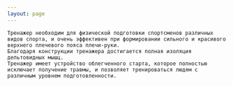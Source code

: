 ```yaml
---
layout: page
---
```

    Тренажер необходим для физической подготовки спортсменов различных видов спорта, и очень эффективен при формировании сильного и красивого верхнего плечевого пояса плечи-руки.
    Благодаря конструкции тренажера достигается полная изоляция дельтовидных мышц.
    Тренажер имеет устройство облегченного старта, которое полностью исключает получение травмы, и позволяет тренироваться людям с различным уровнем подготовленности.


 
